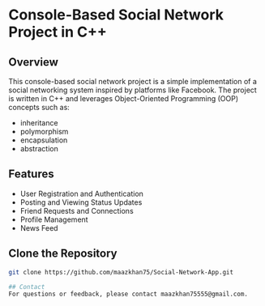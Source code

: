 # Console-Based Social Network Project in C++

## Overview

This console-based social network project is a simple implementation of a social networking system inspired by platforms like Facebook. The project is written in C++ and leverages Object-Oriented Programming (OOP) concepts such as:
- inheritance
- polymorphism
- encapsulation
- abstraction

## Features

- User Registration and Authentication
- Posting and Viewing Status Updates
- Friend Requests and Connections
- Profile Management
- News Feed

## Clone the Repository

```bash
git clone https://github.com/maazkhan75/Social-Network-App.git

## Contact
For questions or feedback, please contact maazkhan75555@gmail.com.
